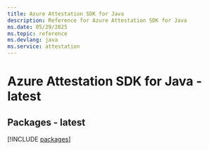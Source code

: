 ```yaml
---
title: Azure Attestation SDK for Java
description: Reference for Azure Attestation SDK for Java
ms.date: 05/29/2025
ms.topic: reference
ms.devlang: java
ms.service: attestation
---
```

# Azure Attestation SDK for Java - latest
## Packages - latest
[!INCLUDE [packages](attestation-index.md)]